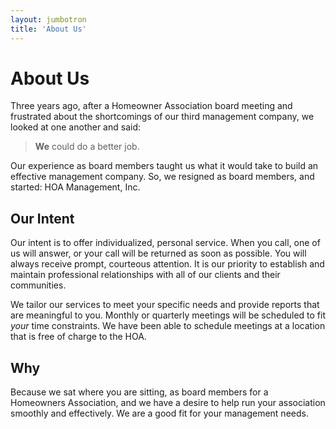 ```yaml
---
layout: jumbotron
title: 'About Us'
---
```

# About Us
Three years ago, after a Homeowner Association board meeting and frustrated about the shortcomings of our third management
company, we looked at one another and said:

> **We** could do a better job.

Our experience as board members taught us what it would take to build an effective management company. So, we resigned as board members, and started: HOA Management, Inc.

## Our Intent
Our intent is to offer individualized, personal service. When you call, one of us will answer, or your call will be 
returned as soon as possible. You will always receive prompt, courteous attention. It is our priority to establish and
maintain professional relationships with all of our clients and their communities.

We tailor our services to meet your specific needs and provide reports that are meaningful to you. Monthly or quarterly
meetings will be scheduled to fit _your_ time constraints. We have been able to schedule meetings at a location that is
free of charge to the HOA.

## Why
Because we sat where you are sitting, as board members for a Homeowners Association, and we have
a desire to help run your association smoothly and effectively. We are a good fit for your management needs.
